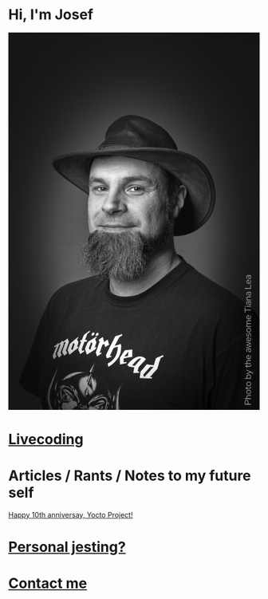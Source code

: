 # Hi, I'm Josef

![Speaker Pic Josef Holzmayr](/images/Speaker_Pic_25_small.png)


# [Livecoding](livecoding.md)

# Articles / Rants / Notes to my future self

[Happy 10th anniversay, Yocto Project!](articles/10th_anniversary.md)

# [Personal jesting?](personal.md)

# [Contact me](contact.md)